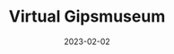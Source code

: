 ---
slug: '/2021_Gipsmuseum'
categories: ["Project"]
statuses: ["completedLead"]
date: "2023-02-02"
title: 'Virtual Gipsmuseum'
year: '2021-2023'
institutions: 'University of Graz'
PI: ''
myRoles: 'subproject co-PI'
funders: 'BMBWF (DiTAH project)'
website: 'https://gams.uni-graz.at/context:gipse'
## Pub_outputs: /publications/...
## Talk_outputs: /talks/...
## Media_outputs: /media/...
tags: ["semantic web", "digitisation", "3D"]
shortDesc: 'The project is using LiDAR scans and photogrammetry to create a virtual museum of the cast collection (Gipsmuseum) of the department of archaeology. In parallel, archaeological information on the originals is being collected, as well as data on the history of the casts. This information will be modelled (with LIDO) and presented alongside the 3D reconstructions in a GAMS project. It is a subproject of DITAH, a large infrastructure project led by the University of Graz.'
logo: '/ChiaraZuanni/images/gipsmuseum.png'
---